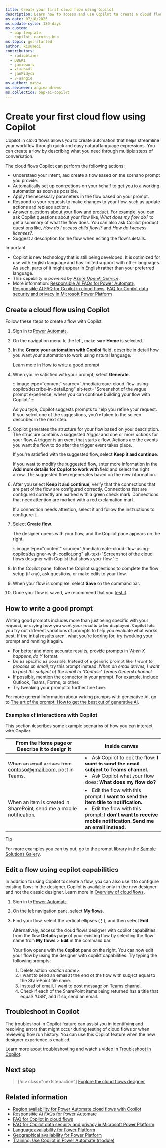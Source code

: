 ```yaml
---
title: Create your first cloud flow using Copilot
description: Learn how to access and use Copilot to create a cloud flow.
ms.date: 07/18/2025
ms.update-cycle: 180-days
ms.custom: 
  - bap-template
  - copilot-learning-hub
ms.topic: get-started
author: kisubedi
contributors:
  - radioblazer
  - DBEKI
  - jamiework
  - kisubedi
  - janPidych
  - v-aangie
ms.author: matow
ms.reviewer: angieandrews
ms.collection: bap-ai-copilot 
---
```


# Create your first cloud flow using Copilot

Copilot in cloud flows allows you to create automation that helps streamline your workflow through quick and easy natural language expressions. You can create a flow by describing what you need through multiple steps of conversation.

The cloud flows Copilot can perform the following actions:

- Understand your intent, and create a flow based on the scenario prompt you provide.
- Automatically set up connections on your behalf to get you to a working automation as soon as possible.
- Apply the necessary parameters in the flow based on your prompt.
- Respond to your requests to make changes to your flow, such as update actions and replace actions.
- Answer questions about your flow and product. For example, you can ask Copilot questions about your flow like, *What does my flow do?* to get a summary of what the flow does. You can also ask Copilot product questions like, *How do I access child flows?* and *How do I access licenses?*.
- Suggest a description for the flow when editing the flow's details.

> [!IMPORTANT]
> - Copilot is new technology that is still being developed. It is optimized for use with English language and has limited support with other languages. As such, parts of it might appear in English rather than your preferred language.
> - This capability is powered by [Azure OpenAI Service](/azure/cognitive-services/openai/overview).
> - More information: [Responsible AI FAQs for Power Automate](responsible-ai-overview.md), [Responsible AI FAQ for Copilot in cloud flows](faqs-copilot.md), [FAQ for Copilot data security and privacy in Microsoft Power Platform](/power-platform/faqs-copilot-data-security-privacy)

## Create a cloud flow using Copilot

Follow these steps to create a flow with Copilot.

1. Sign in to [Power Automate](https://make.powerautomate.com).
1. On the navigation menu to the left, make sure **Home** is selected.
1. In the **Create your automation with Copilot** field, describe in detail how you want your automation to work using natural language.

    <!--Kishor, does this belong here?*Conversation first* (preview) provides a new way to interact with Copilot in Power Automate. You can go to this experience from the home page by selecting **Chat with Copilot about my idea**, or any of the predefined items above the input field.-->

    Learn more in [How to write a good prompt](#how-to-write-a-good-prompt).

1. When you're satisfied with your prompt, select **Generate**.

     :::image type="content" source="./media/create-cloud-flow-using-copilot/describe-in-detail.png" alt-text="Screenshot of the vague prompt experience, where you can continue building your flow with Copilot.":::

    As you type, Copilot suggests prompts to help you refine your request. If you select one of the suggestions, you're taken to the screen described in the next step.

1. Copilot generates the structure for your flow based on your description. The structure contains a suggested *trigger* and one or more *actions* for your flow. A trigger is an event that starts a flow. Actions are the events you want the flow to do after the trigger event takes place.

    If you're satisfied with the suggested flow, select **Keep it and continue**.

    If you want to modify the suggested flow, enter more information in the **Add more details for Copilot to work with** field and select the right arrow. The suggested flow regenerates based on the new information.

1. After you select **Keep it and continue**, verify that the connections that are part of the flow are configured correctly. Connections that are configured correctly are marked with a green check mark. Connections that need attention are marked with a red exclamation mark.

    If a connection needs attention, select it and follow the instructions to configure it.

1. Select **Create flow**.

    The designer opens with your flow, and the Copilot pane appears on the right.

    :::image type="content" source="./media/create-cloud-flow-using-copilot/designer-with-copilot.png" alt-text="Screenshot of the cloud flows designer with Copilot that shows your flow.":::

1. In the Copilot pane, follow the Copilot suggestions to complete the flow setup (if any), ask questions, or make edits to your flow.

1. When your flow is complete, select **Save** on the command bar.

1. Once your flow is saved, we recommend that you [test it](get-started-with-cloud-flows.md#test-your-cloud-flow).

## How to write a good prompt

Writing good prompts includes more than just being specific with your request, or saying how you want your results to be displayed. Copilot lets you try out different variations of prompts to help you evaluate what works best. If the initial results aren’t what you’re looking for, try tweaking your prompt and running it again.

- For better and more accurate results, provide prompts in *When X happens, do Y* format.
- Be as specific as possible. Instead of a generic prompt like, *I want to process an email*, try this prompt instead: *When an email arrives, I want to post the subject of the email to 'Contoso' Teams General channel*.
- If possible, mention the connector in your prompt. For example, include Outlook, Teams, Forms, or other.
- Try tweaking your prompt to further fine tune.

For more general information about writing prompts with generative AI, go to [The art of the prompt: How to get the best out of generative AI](https://news.microsoft.com/source/features/ai/the-art-of-the-prompt-how-to-get-the-best-out-of-generative-ai/).  

### Examples of interactions with Copilot

This section describes some example scenarios of how you can interact with Copilot.

| From the Home page or Describe it to design it  | Inside canvas   |
|-----------|------------------------------------------------|
| When an email arrives from contoso@gmail.com, post in Teams.  | </li><li>Ask Copilot to edit the flow: **I want to send the email subject to Teams channel.**<br/></li><li>Ask Copilot what your flow does: **What does my flow do?**  |
| When an item is created in SharePoint, send me a mobile notification.  |  </li><li>Edit the flow with this prompt: **I want to send the item title to notification.**<br/></li><li>Edit the flow with this prompt: **I don’t want to receive mobile notification. Send me an email instead.**  |

> [!TIP]
> For more examples you can try out, go to the prompt library in the [Sample Solutions Gallery](https://aka.ms/prompts/powerautomate-copilot).

## Edit a flow using copilot capabilities

In addition to using Copilot to create a flow, you can also use it to configure existing flows in the designer. Copilot is available only in the new designer and not the classic designer. Learn more in [Overview of cloud flows](overview-cloud.md).

1. Sign in to [Power Automate](https://make.powerautomate.com).
1. On the left navigation pane, select **My flows**.
1. Find your flow, select the vertical ellipses (**&vellip;**), and then select **Edit**.
  
    Alternatively, access the cloud flows designer with copilot capabilities from the flow **Details** page of your existing flow by selecting the flow name from **My flows** > **Edit** in the command bar.

    Your flow opens with the **Copilot** pane on the right. You can now edit your flow by using the designer with copilot capabilities. Try typing the following prompts:

   1. Delete action \<*action name*\>.
   1. I want to send an email at the end of the flow with subject equal to the SharePoint file name.
   1. Instead of email, I want to post message on Teams channel.
   1. Check if each of the SharePoint items being returned has a title that equals 'USB', and if so, send an email.

## Troubleshoot in Copilot

The troubleshoot in Copilot feature can assist you in identifying and resolving errors that might occur during testing of cloud flows or when reviewing flow run history. You can use this Copilot feature when the new designer experience is enabled.

Learn more about troubleshooting and watch a video in [Troubleshoot in Copilot](fix-flow-failures.md#troubleshoot-in-copilot).

## Next step

> [!div class="nextstepaction"]
> [Explore the cloud flows designer](flows-designer.md)

## Related information

- [Region availability for Power Automate cloud flows with Copilot](regions-overview.md#region-availability-for-power-automate-cloud-flows-with-copilot)
- [Responsible AI FAQs for Power Automate](responsible-ai-overview.md)
- [FAQ for Copilot in cloud flows](faqs-copilot.md)
- [FAQ for Copilot data security and privacy in Microsoft Power Platform](/power-platform/faqs-copilot-data-security-privacy)
- [Language availability for Power Platform](https://dynamics.microsoft.com/availability-reports/languagereport/)
- [Geographical availability for Power Platform](https://dynamics.microsoft.com/availability-reports/georeport/)
- [Training: Use Copilot in Power Automate (module)](/training/modules/use-copilot-power-automate/)

